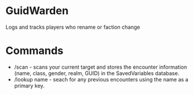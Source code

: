 # GuidWarden
Logs and tracks players who rename or faction change

# Commands
- /scan - scans your current target and stores the encounter information (name, class, gender, realm, GUID) in the SavedVariables database.
- /lookup name - seach for any previous encounters using the name as a primary key.
